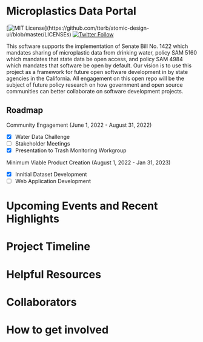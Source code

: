 # Microplastics Data Portal
[![MIT License](https://img.shields.io/apm/l/atomic-design-ui.svg?)](https://github.com/tterb/atomic-design-ui/blob/master/LICENSEs)
[![Twitter Follow](https://img.shields.io/twitter/follow/ThePlastiverse?style=social)](https://twitter.com/ThePlastiverse)

This software supports the implementation of Senate Bill No. 1422 which mandates sharing of microplastic data from drinking water, policy SAM 5160 which mandates that state data be open access, and policy SAM 4984 which mandates that software be open by default. Our vision is to use this project as a framework for future open software development in by state agencies in the California. All engagement on this open repo will be the subject of future policy research on how government and open source communities can better collaborate on software development projects. 

## Roadmap

Community Engagement (June 1, 2022 - August 31, 2022)
* [x] Water Data Challenge
* [ ] Stakeholder Meetings
*   [x] Presentation to Trash Monitoring Workgroup

Minimum Viable Product Creation (August 1, 2022 - Jan 31, 2023)
* [x] Innitial Dataset Development 
* [ ] Web Application Development

# Upcoming Events and Recent Highlights

# Project Timeline

# Helpful Resources

# Collaborators

# How to get involved


